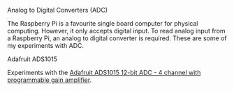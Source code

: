 Analog to Digital Converters (ADC)

The Raspberry Pi is a favourite single board computer for physical computing.
However, it only accepts digital input.  To read analog input from a 
Raspberry Pi, an analog to digital converter is required.  These are some
of my experiments with ADC.

Adafruit ADS1015

Experiments with the [Adafruit ADS1015 12-bit ADC - 4 channel with programmable gain amplifier](https://learn.adafruit.com/adafruit-4-channel-adc-breakouts?view=all).

